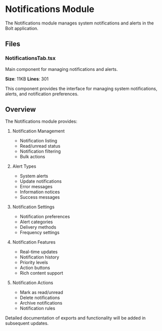# Notifications Module

The Notifications module manages system notifications and alerts in the Bolt application.

## Files

### NotificationsTab.tsx

Main component for managing notifications and alerts.

**Size**: 11KB
**Lines**: 301

This component provides the interface for managing system notifications, alerts, and notification preferences.

## Overview

The Notifications module provides:

1. Notification Management

   - Notification listing
   - Read/unread status
   - Notification filtering
   - Bulk actions

2. Alert Types

   - System alerts
   - Update notifications
   - Error messages
   - Information notices
   - Success messages

3. Notification Settings

   - Notification preferences
   - Alert categories
   - Delivery methods
   - Frequency settings

4. Notification Features

   - Real-time updates
   - Notification history
   - Priority levels
   - Action buttons
   - Rich content support

5. Notification Actions
   - Mark as read/unread
   - Delete notifications
   - Archive notifications
   - Notification rules

Detailed documentation of exports and functionality will be added in subsequent updates.
